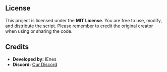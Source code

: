 ## License
This project is licensed under the **MIT License**. You are free to use, modify, and distribute the script. Please remember to credit the original creator when using or sharing the code.

## Credits
- **Developed by:** IEnes
- **Discord:** [Our Discord](https://discord.gg/rTw5M8dRXN)
